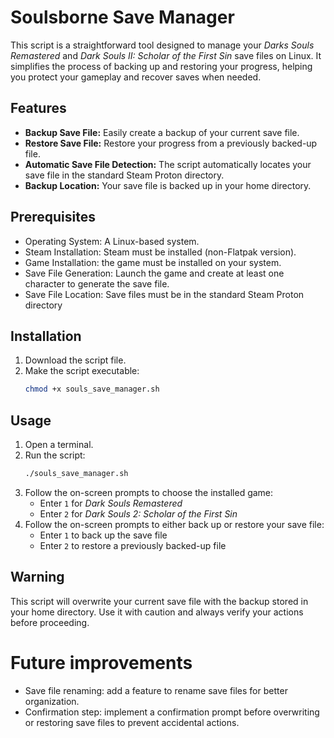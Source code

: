 # Soulsborne Save Manager

This script is a straightforward tool designed to manage your *Darks Souls Remastered* and *Dark Souls II: Scholar of the First Sin* save files on Linux. It simplifies the process of backing up and restoring your progress, helping you protect your gameplay and recover saves when needed.

## Features
- **Backup Save File:** Easily create a backup of your current save file.
- **Restore Save File:** Restore your progress from a previously backed-up file.
- **Automatic Save File Detection:** The script automatically locates your save file in the standard Steam Proton directory.
- **Backup Location:** Your save file is backed up in your home directory.

## Prerequisites
- Operating System: A Linux-based system.
- Steam Installation: Steam must be installed (non-Flatpak version).
- Game Installation: the game must be installed on your system.
- Save File Generation: Launch the game and create at least one character to generate the save file.
- Save File Location: Save files must be in the standard Steam Proton directory

## Installation
1. Download the script file.
2. Make the script executable:
   ```bash
   chmod +x souls_save_manager.sh
   ```

## Usage
1. Open a terminal.
2. Run the script:
   ```bash
   ./souls_save_manager.sh
   ```
3. Follow the on-screen prompts to choose the installed game:
   - Enter `1` for *Dark Souls Remastered*
   - Enter `2` for *Dark Souls 2: Scholar of the First Sin*
5. Follow the on-screen prompts to either back up or restore your save file:
   - Enter `1` to back up the save file
   - Enter `2` to restore a previously backed-up file

## Warning
This script will overwrite your current save file with the backup stored in your home directory. Use it with caution and always verify your actions before proceeding.

# Future improvements
- Save file renaming: add a feature to rename save files for better organization.
- Confirmation step: implement a confirmation prompt before overwriting or restoring save files to prevent accidental actions.

